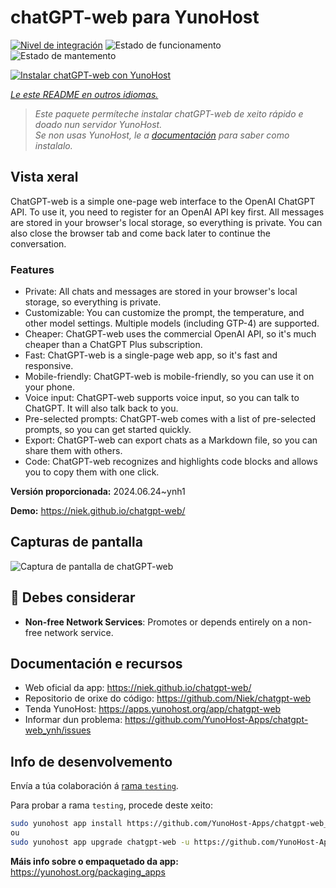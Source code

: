 <!--
NOTA: Este README foi creado automáticamente por <https://github.com/YunoHost/apps/tree/master/tools/readme_generator>
NON debe editarse manualmente.
-->

# chatGPT-web para YunoHost

[![Nivel de integración](https://dash.yunohost.org/integration/chatgpt-web.svg)](https://dash.yunohost.org/appci/app/chatgpt-web) ![Estado de funcionamento](https://ci-apps.yunohost.org/ci/badges/chatgpt-web.status.svg) ![Estado de mantemento](https://ci-apps.yunohost.org/ci/badges/chatgpt-web.maintain.svg)

[![Instalar chatGPT-web con YunoHost](https://install-app.yunohost.org/install-with-yunohost.svg)](https://install-app.yunohost.org/?app=chatgpt-web)

*[Le este README en outros idiomas.](./ALL_README.md)*

> *Este paquete permíteche instalar chatGPT-web de xeito rápido e doado nun servidor YunoHost.*  
> *Se non usas YunoHost, le a [documentación](https://yunohost.org/install) para saber como instalalo.*

## Vista xeral

ChatGPT-web is a simple one-page web interface to the OpenAI ChatGPT API. To use it, you need to register for an OpenAI API key first. All messages are stored in your browser's local storage, so everything is private. You can also close the browser tab and come back later to continue the conversation.

### Features

- Private: All chats and messages are stored in your browser's local storage, so everything is private.
- Customizable: You can customize the prompt, the temperature, and other model settings. Multiple models (including GTP-4) are supported.
- Cheaper: ChatGPT-web uses the commercial OpenAI API, so it's much cheaper than a ChatGPT Plus subscription.
- Fast: ChatGPT-web is a single-page web app, so it's fast and responsive.
- Mobile-friendly: ChatGPT-web is mobile-friendly, so you can use it on your phone.
- Voice input: ChatGPT-web supports voice input, so you can talk to ChatGPT. It will also talk back to you.
- Pre-selected prompts: ChatGPT-web comes with a list of pre-selected prompts, so you can get started quickly.
- Export: ChatGPT-web can export chats as a Markdown file, so you can share them with others.
- Code: ChatGPT-web recognizes and highlights code blocks and allows you to copy them with one click.


**Versión proporcionada:** 2024.06.24~ynh1

**Demo:** <https://niek.github.io/chatgpt-web/>

## Capturas de pantalla

![Captura de pantalla de chatGPT-web](./doc/screenshots/screenshot.png)

## :red_circle: Debes considerar

- **Non-free Network Services**: Promotes or depends entirely on a non-free network service.

## Documentación e recursos

- Web oficial da app: <https://niek.github.io/chatgpt-web/>
- Repositorio de orixe do código: <https://github.com/Niek/chatgpt-web>
- Tenda YunoHost: <https://apps.yunohost.org/app/chatgpt-web>
- Informar dun problema: <https://github.com/YunoHost-Apps/chatgpt-web_ynh/issues>

## Info de desenvolvemento

Envía a túa colaboración á [rama `testing`](https://github.com/YunoHost-Apps/chatgpt-web_ynh/tree/testing).

Para probar a rama `testing`, procede deste xeito:

```bash
sudo yunohost app install https://github.com/YunoHost-Apps/chatgpt-web_ynh/tree/testing --debug
ou
sudo yunohost app upgrade chatgpt-web -u https://github.com/YunoHost-Apps/chatgpt-web_ynh/tree/testing --debug
```

**Máis info sobre o empaquetado da app:** <https://yunohost.org/packaging_apps>
